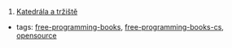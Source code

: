 1. [Katedrála a tržiště](http://www.root.cz/knihy/katedrala-a-trziste/)
  * tags: [free-programming-books](tags/free-programming-books.md), [free-programming-books-cs](tags/free-programming-books-cs.md), [opensource](tags/opensource.md)
